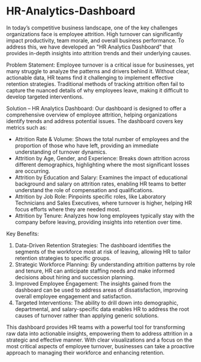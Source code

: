 # HR-Analytics-Dashboard
In today’s competitive business landscape, one of the key challenges organizations face is employee attrition. High turnover can significantly impact productivity, team morale, and overall business performance. To address this, we have developed an "HR Analytics Dashboard" that provides in-depth insights into attrition trends and their underlying causes.

Problem Statement:
Employee turnover is a critical issue for businesses, yet many struggle to analyze the patterns and drivers behind it. Without clear, actionable data, HR teams find it challenging to implement effective retention strategies. Traditional methods of tracking attrition often fail to capture the nuanced details of why employees leave, making it difficult to develop targeted interventions.

Solution – HR Analytics Dashboard:
Our dashboard is designed to offer a comprehensive overview of employee attrition, helping organizations identify trends and address potential issues. The dashboard covers key metrics such as:

- Attrition Rate & Volume: Shows the total number of employees and the proportion of those who have left, providing an immediate understanding of turnover dynamics.
- Attrition by Age, Gender, and Experience: Breaks down attrition across different demographics, highlighting where the most significant losses are occurring.
- Attrition by Education and Salary: Examines the impact of educational background and salary on attrition rates, enabling HR teams to better understand the role of compensation and qualifications.
- Attrition by Job Role: Pinpoints specific roles, like Laboratory Technicians and Sales Executives, where turnover is higher, helping HR focus efforts where they are needed most.
- Attrition by Tenure: Analyzes how long employees typically stay with the company before leaving, providing insights into retention over time.

Key Benefits:
1. Data-Driven Retention Strategies: The dashboard identifies the segments of the workforce most at risk of leaving, allowing HR to tailor retention strategies to specific groups.
2. Strategic Workforce Planning: By understanding attrition patterns by role and tenure, HR can anticipate staffing needs and make informed decisions about hiring and succession planning.
3. Improved Employee Engagement: The insights gained from the dashboard can be used to address areas of dissatisfaction, improving overall employee engagement and satisfaction.
4. Targeted Interventions: The ability to drill down into demographic, departmental, and salary-specific data enables HR to address the root causes of turnover rather than applying generic solutions.

This dashboard provides HR teams with a powerful tool for transforming raw data into actionable insights, empowering them to address attrition in a strategic and effective manner. With clear visualizations and a focus on the most critical aspects of employee turnover, businesses can take a proactive approach to managing their workforce and enhancing retention.

